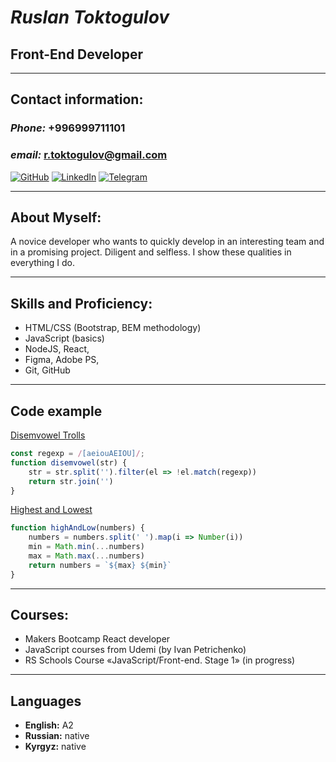 # *Ruslan Toktogulov*
## Front-End Developer

***

## Contact information:

### *Phone:* +996999711101
### *email:* r.toktogulov@gmail.com
[![GitHub](https://img.shields.io/badge/GitHub-black?style=for-the-badge&logo=github)](https://github.com/r-toktogulov) [![LinkedIn](https://img.shields.io/badge/LinkedIn-black?style=for-the-badge&logo=linkedin&logoColor=blue)](https://www.linkedin.com/in/rtoktogulov/) [![Telegram](https://img.shields.io/badge/Telegram-black?style=for-the-badge&logo=telegram)](https://t.me/rtoktogulov)

***

## About Myself:

A novice developer who wants to quickly develop in an interesting team and in a promising project. Diligent and selfless. I show these qualities in everything I do.

***

## Skills and Proficiency:
- HTML/CSS (Bootstrap, BEM methodology)
- JavaScript (basics)
- NodeJS, React,
- Figma, Adobe PS,
- Git, GitHub

***

## Code example
[Disemvowel Trolls](https://www.codewars.com/kata/52fba66badcd10859f00097e)

```js
const regexp = /[aeiouAEIOU]/;
function disemvowel(str) {
    str = str.split('').filter(el => !el.match(regexp))
    return str.join('')
}
```
[Highest and Lowest](https://www.codewars.com/kata/554b4ac871d6813a03000035)
```js
function highAndLow(numbers) {
    numbers = numbers.split(' ').map(i => Number(i))
    min = Math.min(...numbers)
    max = Math.max(...numbers)
    return numbers = `${max} ${min}`
}
```

***

## Courses:

- Makers Bootcamp React developer
- JavaScript courses from Udemi (by Ivan Petrichenko)
- RS Schools Course «JavaScript/Front-end. Stage 1» (in progress)

***

## Languages

- __English:__ A2
- __Russian:__ native
- __Kyrgyz:__ native
